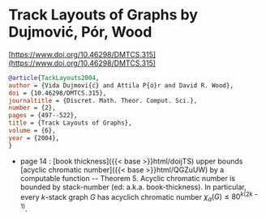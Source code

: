 # Track Layouts of Graphs by Dujmović, Pór, Wood

[https://www.doi.org/10.46298/DMTCS.315](https://www.doi.org/10.46298/DMTCS.315)

```bibtex
@article{TackLayouts2004,
author = {Vida Dujmovi{ć} and Attila P{ó}r and David R. Wood},
doi = {10.46298/DMTCS.315},
journaltitle = {Discret. Math. Theor. Comput. Sci.},
number = {2},
pages = {497--522},
title = {Track Layouts of Graphs},
volume = {6},
year = {2004},
}
```
* page 14 : [book thickness]({{< base >}}html/doijTS) upper bounds [acyclic chromatic number]({{< base >}}html/QGZuUW) by a computable function -- Theorem 5. Acyclic chromatic number is bounded by stack-number (ed: a.k.a. book-thickness). In particular, every $k$-stack graph $G$ has acyclich chromatic number $\chi_a(G) \le 80^{k(2k-1)}$.